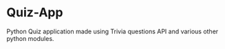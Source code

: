# Quiz-App
Python Quiz application made using Trivia questions API and various other python modules.
